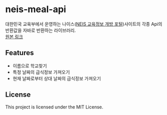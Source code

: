 # neis-meal-api

대한민국 교육부에서 운영하는 나이스([NEIS 교육정보 개방 포털](https://open.neis.go.kr/portal/mainPage.do))사이트의 각종 Api의 반환값을 자바로 반환하는 라이브러리.  
[원본 링크](https://github.com/leeseojune53/neis-api/)

## Features
- 이름으로 학교찾기
- 특정 날짜의 급식정보 가져오기
- 현재 날짜로부터 상대 날짜의 급식정보 가져오기

## License
This project is licensed under the MIT License.
